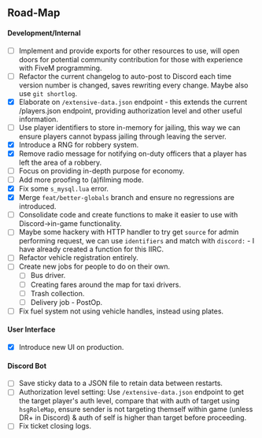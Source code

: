 ## Road-Map

#### Development/Internal
- [ ] Implement and provide exports for other resources to use, will open doors for potential community contribution for those with experience with FiveM programming.
- [ ] Refactor the current changelog to auto-post to Discord each time version number is changed, saves rewriting every change. Maybe also use `git shortlog`.
- [x] Elaborate on `/extensive-data.json` endpoint - this extends the current /players.json endpoint, providing authorization level and other useful information.
- [ ] Use player identifiers to store in-memory for jailing, this way we can ensure players cannot bypass jailing through leaving the server.
- [x] Introduce a RNG for robbery system.
- [x] Remove radio message for notifying on-duty officers that a player has left the area of a robbery.
- [ ] Focus on providing in-depth purpose for economy.
- [ ] Add more proofing to (a)filming mode.
- [x] Fix some `s_mysql.lua` error.
- [x] Merge `feat/better-globals` branch and ensure no regressions are introduced.
- [ ] Consolidate code and create functions to make it easier to use with Discord->in-game functionality.
- [ ] Maybe some hackery with HTTP handler to try get `source` for admin performing request, we can use `identifiers` and match with `discord:` - I have already created a function for this IIRC.
- [ ] Refactor vehicle registration entirely.
- [ ] Create new jobs for people to do on their own.
  - [ ] Bus driver.
  - [ ] Creating fares around the map for taxi drivers.
  - [ ] Trash collection.
  - [ ] Delivery job - PostOp.
- [ ] Fix fuel system not using vehicle handles, instead using plates.

#### User Interface
- [x] Introduce new UI on production.

#### Discord Bot
- [ ] Save sticky data to a JSON file to retain data between restarts.
- [ ] Authorization level setting: Use `/extensive-data.json` endpoint to get the target player's auth level, compare that with auth of target using `hsgRoleMap`, ensure sender is not targeting themself within game (unless DR+ in Discord) & auth of self is higher than target before proceeding.
- [ ] Fix ticket closing logs.
